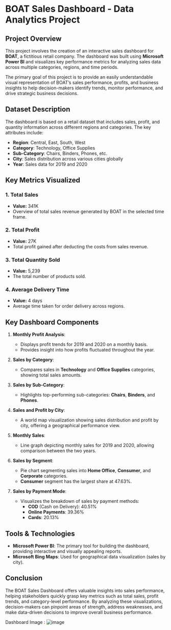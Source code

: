 
# BOAT Sales Dashboard - Data Analytics Project



## Project Overview

This project involves the creation of an interactive sales dashboard for **BOAT**, a fictitious retail company. The dashboard was built using **Microsoft Power BI** and visualizes key performance metrics for analyzing sales data across multiple categories, regions, and time periods.

The primary goal of this project is to provide an easily understandable visual representation of BOAT’s sales performance, profits, and business insights to help decision-makers identify trends, monitor performance, and drive strategic business decisions.

## Dataset Description

The dashboard is based on a retail dataset that includes sales, profit, and quantity information across different regions and categories. The key attributes include:

- **Region**: Central, East, South, West
- **Category**: Technology, Office Supplies
- **Sub-Category**: Chairs, Binders, Phones, etc.
- **City**: Sales distribution across various cities globally
- **Year**: Sales data for 2019 and 2020

## Key Metrics Visualized

### 1. **Total Sales**
   - **Value:** 341K
   - Overview of total sales revenue generated by BOAT in the selected time frame.

### 2. **Total Profit**
   - **Value:** 27K
   - Total profit gained after deducting the costs from sales revenue.

### 3. **Total Quantity Sold**
   - **Value:** 5,239
   - The total number of products sold.

### 4. **Average Delivery Time**
   - **Value:** 4 days
   - Average time taken for order delivery across regions.

## Key Dashboard Components

1. **Monthly Profit Analysis**: 
   - Displays profit trends for 2019 and 2020 on a monthly basis.
   - Provides insight into how profits fluctuated throughout the year.

2. **Sales by Category**: 
   - Compares sales in **Technology** and **Office Supplies** categories, showing total sales amounts.

3. **Sales by Sub-Category**:
   - Highlights top-performing sub-categories: **Chairs**, **Binders**, and **Phones**.

4. **Sales and Profit by City**:
   - A world map visualization showing sales distribution and profit by city, offering a geographical performance view.

5. **Monthly Sales**:
   - Line graph depicting monthly sales for 2019 and 2020, allowing comparison between the two years.

6. **Sales by Segment**:
   - Pie chart segmenting sales into **Home Office**, **Consumer**, and **Corporate** categories.
   - **Consumer** segment has the largest share at 47.63%.

7. **Sales by Payment Mode**:
   - Visualizes the breakdown of sales by payment methods:
     - **COD** (Cash on Delivery): 40.51%
     - **Online Payments**: 39.36%
     - **Cards**: 20.13%

## Tools & Technologies

- **Microsoft Power BI**: The primary tool for building the dashboard, providing interactive and visually appealing reports.
- **Microsoft Bing Maps**: Used for geographical data visualization (sales by city).
  
## Conclusion

The BOAT Sales Dashboard offers valuable insights into sales performance, helping stakeholders quickly grasp key metrics such as total sales, profit trends, and category-level performance. By analyzing these visualizations, decision-makers can pinpoint areas of strength, address weaknesses, and make data-driven decisions to improve overall business performance.


Dashboard Image : ![image](https://github.com/user-attachments/assets/243dad8c-e198-49f5-80a2-cfb6cde0087c)


